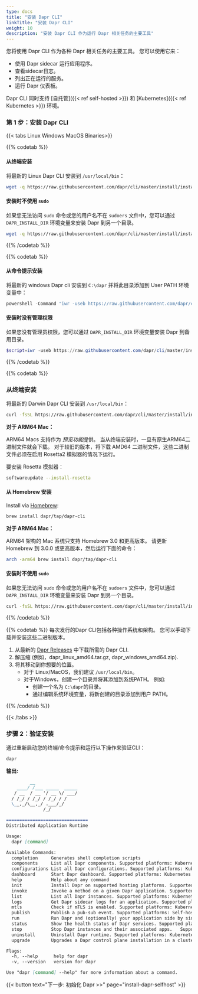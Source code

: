 ```yaml
---
type: docs
title: "安装 Dapr CLI"
linkTitle: "安装 Dapr CLI"
weight: 10
description: "安装 Dapr CLI 作为运行 Dapr 相关任务的主要工具"
---
```


您将使用 Dapr CLI 作为各种 Dapr 相关任务的主要工具。 您可以使用它来：

- 使用 Dapr sidecar 运行应用程序。
- 查看sidecar日志。
- 列出正在运行的服务。
- 运行 Dapr 仪表板。

Dapr CLI 同时支持 [自托管]({{< ref self-hosted >}}) 和 [Kubernetes]({{< ref Kubernetes >}}) 环境。

### 第 1 步：安装 Dapr CLI

{{< tabs Linux Windows MacOS Binaries>}}

{{% codetab %}}

#### 从终端安装

将最新的 Linux Dapr CLI 安装到 `/usr/local/bin`：

```bash
wget -q https://raw.githubusercontent.com/dapr/cli/master/install/install.sh -O - | /bin/bash
```

#### 安装时不使用 `sudo`

如果您无法访问 `sudo` 命令或您的用户名不在 `sudoers` 文件中，您可以通过 `DAPR_INSTALL_DIR` 环境变量来安装 Dapr 到另一个目录。

```bash
wget -q https://raw.githubusercontent.com/dapr/cli/master/install/install.sh -O - | DAPR_INSTALL_DIR="$HOME/dapr" /bin/bash
```

{{% /codetab %}}

{{% codetab %}}

#### 从命令提示安装

将最新的 windows Dapr cli 安装到 `C:\dapr` 并将此目录添加到 User PATH 环境变量中：

```powershell
powershell -Command "iwr -useb https://raw.githubusercontent.com/dapr/cli/master/install/install.ps1 | iex"
```

#### 安装时没有管理权限

如果您没有管理员权限，您可以通过 `DAPR_INSTALL_DIR` 环境变量安装 Dapr 到备用目录。

```powershell
$script=iwr -useb https://raw.githubusercontent.com/dapr/cli/master/install/install.ps1; $block=[ScriptBlock]::Create($script); invoke-command -ScriptBlock $block -ArgumentList "", "$HOME/dapr"
```

{{% /codetab %}}

{{% codetab %}}

### 从终端安装

将最新的 Darwin Dapr CLI 安装到 `/usr/local/bin`：

```bash
curl -fsSL https://raw.githubusercontent.com/dapr/cli/master/install/install.sh | /bin/bash
```

**对于 ARM64 Mac：**

ARM64 Macs 支持作为 *预览功能*提供。 当从终端安装时，一旦有原生ARM64二进制文件就会下载。 对于较旧的版本，将下载 AMD64 二进制文件，这些二进制文件必须在启用 Rosetta2 模拟器的情况下运行。

要安装 Rosetta 模拟器：

```bash
softwareupdate --install-rosetta
```

#### 从 Homebrew 安装

Install via [Homebrew](https://brew.sh):

```bash
brew install dapr/tap/dapr-cli
```

**对于 ARM64 Mac：**

ARM64 架构的 Mac 系统只支持 Homebrew 3.0 和更高版本。 请更新 Homebrew 到 3.0.0 或更高版本，然后运行下面的命令：

```bash
arch -arm64 brew install dapr/tap/dapr-cli
```

#### 安装时不使用 `sudo`
如果您无法访问 `sudo` 命令或您的用户名不在 `sudoers` 文件中，您可以通过 `DAPR_INSTALL_DIR` 环境变量来安装 Dapr 到另一个目录。

```bash
curl -fsSL https://raw.githubusercontent.com/dapr/cli/master/install/install.sh | DAPR_INSTALL_DIR="$HOME/dapr" /bin/bash
```

{{% /codetab %}}

{{% codetab %}}
每次发行的Dapr CLI包括各种操作系统和架构。 您可以手动下载并安装这些二进制版本。

1. 从最新的 [Dapr Releases](https://github.com/dapr/cli/releases) 中下载所需的 Dapr CLI.
2. 解压缩 (例如，dapr_linux_amd64.tar.gz, dapr_windows_amd64.zip).
3. 将其移动到你想要的位置。
   - 对于 Linux/MacOS，我们建议 `/usr/local/bin`。
   - 对于Windows，创建一个目录并将其添加到系统PATH。 例如:
     - 创建一个名为 `C:\dapr`的目录。
     - 通过编辑系统环境变量，将新创建的目录添加到用户 PATH。

{{% /codetab %}}

{{< /tabs >}}

### 步骤 2：验证安装

通过重新启动您的终端/命令提示和运行以下操作来验证CLI：

```bash
dapr
```

**输出:**

```md
         __
    ____/ /___ _____  _____
   / __  / __ '/ __ \/ ___/
  / /_/ / /_/ / /_/ / /
  \__,_/\__,_/ .___/_/
              /_/

===============================
Distributed Application Runtime

Usage:
  dapr [command]

Available Commands:
  completion     Generates shell completion scripts
  components     List all Dapr components. Supported platforms: Kubernetes
  configurations List all Dapr configurations. Supported platforms: Kubernetes
  dashboard      Start Dapr dashboard. Supported platforms: Kubernetes and self-hosted
  help           Help about any command
  init           Install Dapr on supported hosting platforms. Supported platforms: Kubernetes and self-hosted
  invoke         Invoke a method on a given Dapr application. Supported platforms: Self-hosted
  list           List all Dapr instances. Supported platforms: Kubernetes and self-hosted
  logs           Get Dapr sidecar logs for an application. Supported platforms: Kubernetes
  mtls           Check if mTLS is enabled. Supported platforms: Kubernetes
  publish        Publish a pub-sub event. Supported platforms: Self-hosted
  run            Run Dapr and (optionally) your application side by side. Supported platforms: Self-hosted
  status         Show the health status of Dapr services. Supported platforms: Kubernetes
  stop           Stop Dapr instances and their associated apps.   Supported platforms: Self-hosted
  uninstall      Uninstall Dapr runtime. Supported platforms: Kubernetes and self-hosted
  upgrade        Upgrades a Dapr control plane installation in a cluster. Supported platforms: Kubernetes

Flags:
  -h, --help      help for dapr
  -v, --version   version for dapr

Use "dapr [command] --help" for more information about a command.
```

{{< button text="下一步: 初始化 Dapr >>" page="install-dapr-selfhost" >}}